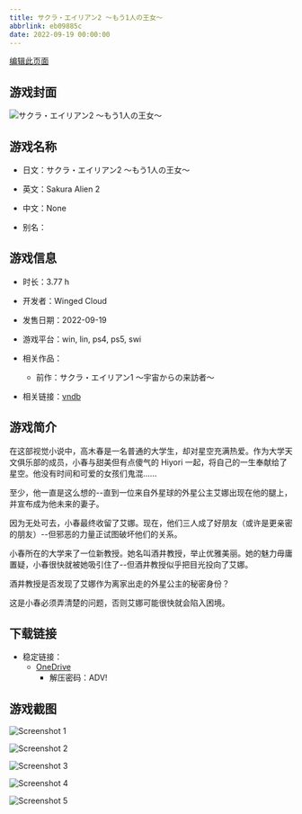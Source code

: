 ```yaml
---
title: サクラ・エイリアン2 ～もう1人の王女～
abbrlink: eb09885c
date: 2022-09-19 00:00:00
---
```

[编辑此页面](https://github.com/ACG-3/ADV3-source/blob/main/source/_posts/games/%E3%82%B5%E3%82%AF%E3%83%A9%E3%83%BB%E3%82%A8%E3%82%A4%E3%83%AA%E3%82%A2%E3%83%B32%20%EF%BD%9E%E3%82%82%E3%81%861%E4%BA%BA%E3%81%AE%E7%8E%8B%E5%A5%B3%EF%BD%9E.md)

## 游戏封面

![サクラ・エイリアン2 ～もう1人の王女～](https://pan.timero.xyz/d/onedrive/img_lib_001/%E3%82%B5%E3%82%AF%E3%83%A9%E3%83%BB%E3%82%A8%E3%82%A4%E3%83%AA%E3%82%A2%E3%83%B32%20%EF%BD%9E%E3%82%82%E3%81%861%E4%BA%BA%E3%81%AE%E7%8E%8B%E5%A5%B3%EF%BD%9E_cover.avif)


## 游戏名称

- 日文：サクラ・エイリアン2 ～もう1人の王女～
- 英文：Sakura Alien 2
- 中文：None

- 别名：


## 游戏信息

- 时长：3.77 h
- 开发者：Winged Cloud
- 发售日期：2022-09-19
- 游戏平台：win, lin, ps4, ps5, swi
- 相关作品：
   - 前作：サクラ・エイリアン1 ～宇宙からの来訪者～

- 相关链接：[vndb](https://vndb.org/v38108)


## 游戏简介

在这部视觉小说中，高木春是一名普通的大学生，却对星空充满热爱。作为大学天文俱乐部的成员，小春与甜美但有点傻气的 Hiyori 一起，将自己的一生奉献给了星空。他没有时间和可爱的女孩们鬼混......

至少，他一直是这么想的--直到一位来自外星球的外星公主艾娜出现在他的腿上，并宣布成为他未来的妻子。

因为无处可去，小春最终收留了艾娜。现在，他们三人成了好朋友（或许是更亲密的朋友）--但邪恶的力量正试图破坏他们的关系。

小春所在的大学来了一位新教授。她名叫酒井教授，举止优雅美丽。她的魅力毋庸置疑，小春很快就被她吸引住了--但酒井教授似乎把目光投向了艾娜。

酒井教授是否发现了艾娜作为离家出走的外星公主的秘密身份？

这是小春必须弄清楚的问题，否则艾娜可能很快就会陷入困境。




## 下载链接

- 稳定链接：
    - [OneDrive](https://pan.timero.xyz/onedrive/adv_lib_001/%E3%82%B5%E3%82%AF%E3%83%A9%E3%83%BB%E3%82%A8%E3%82%A4%E3%83%AA%E3%82%A2%E3%83%B32%20%EF%BD%9E%E3%82%82%E3%81%861%E4%BA%BA%E3%81%AE%E7%8E%8B%E5%A5%B3%EF%BD%9E)
        - 解压密码：ADV!



## 游戏截图


![Screenshot 1](https://pan.timero.xyz/d/onedrive/img_lib_001/%E3%82%B5%E3%82%AF%E3%83%A9%E3%83%BB%E3%82%A8%E3%82%A4%E3%83%AA%E3%82%A2%E3%83%B32%20%EF%BD%9E%E3%82%82%E3%81%861%E4%BA%BA%E3%81%AE%E7%8E%8B%E5%A5%B3%EF%BD%9E_Screenshot_1.avif)

![Screenshot 2](https://pan.timero.xyz/d/onedrive/img_lib_001/%E3%82%B5%E3%82%AF%E3%83%A9%E3%83%BB%E3%82%A8%E3%82%A4%E3%83%AA%E3%82%A2%E3%83%B32%20%EF%BD%9E%E3%82%82%E3%81%861%E4%BA%BA%E3%81%AE%E7%8E%8B%E5%A5%B3%EF%BD%9E_Screenshot_2.avif)

![Screenshot 3](https://pan.timero.xyz/d/onedrive/img_lib_001/%E3%82%B5%E3%82%AF%E3%83%A9%E3%83%BB%E3%82%A8%E3%82%A4%E3%83%AA%E3%82%A2%E3%83%B32%20%EF%BD%9E%E3%82%82%E3%81%861%E4%BA%BA%E3%81%AE%E7%8E%8B%E5%A5%B3%EF%BD%9E_Screenshot_3.avif)

![Screenshot 4](https://pan.timero.xyz/d/onedrive/img_lib_001/%E3%82%B5%E3%82%AF%E3%83%A9%E3%83%BB%E3%82%A8%E3%82%A4%E3%83%AA%E3%82%A2%E3%83%B32%20%EF%BD%9E%E3%82%82%E3%81%861%E4%BA%BA%E3%81%AE%E7%8E%8B%E5%A5%B3%EF%BD%9E_Screenshot_4.avif)

![Screenshot 5](https://pan.timero.xyz/d/onedrive/img_lib_001/%E3%82%B5%E3%82%AF%E3%83%A9%E3%83%BB%E3%82%A8%E3%82%A4%E3%83%AA%E3%82%A2%E3%83%B32%20%EF%BD%9E%E3%82%82%E3%81%861%E4%BA%BA%E3%81%AE%E7%8E%8B%E5%A5%B3%EF%BD%9E_Screenshot_5.avif)

